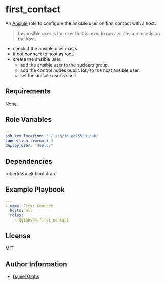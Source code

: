 # first_contact

An [Ansible](https://www.ansible.com) role to configure the ansible user on first contact with a host.

> the ansible user is the user that is used to run ansible commands on the host.

- check if the ansible user exists
- if not connect to host as root.
- create the ansible user.
  - add the ansible user to the sudoers group.
  - add the control nodes public key to the host ansible user.
  - set the ansible user's shell

## Requirements

None.

## Role Variables

```yaml
---
ssh_key_location: "~/.ssh/id_ed25519.pub"
connection_timeout: 3
deploy_user: "deploy"
```

## Dependencies

robertdebock.bootstrap

## Example Playbook

```yaml
---
- name: First Contact
  hosts: all
  roles:
    - dgibbs64.first_contact
```

## License

MIT

## Author Information

- [Daniel Gibbs](https://danielgibbs.co.uk)
